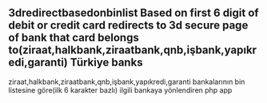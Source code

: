 3dredirectbasedonbinlist 
Based on first 6 digit of debit or credit card redirects to 3d secure page of bank that card belongs to(ziraat,halkbank,ziraatbank,qnb,işbank,yapıkredi,garanti) Türkiye banks
----
ziraat,halkbank,ziraatbank,qnb,işbank,yapıkredi,garanti bankalarının bin listesine göre(ilk 6 karakter bazlı) ilgili bankaya yönlendiren php app

